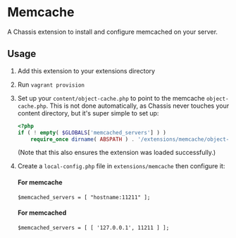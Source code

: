 # Memcache
A Chassis extension to install and configure memcached on your server.

## Usage
1. Add this extension to your extensions directory
2. Run `vagrant provision`
3. Set up your `content/object-cache.php` to point to the memcache
   `object-cache.php`. This is not done automatically, as Chassis never touches
   your content directory, but it's super simple to set up:

    ```php
    <?php
    if ( ! empty( $GLOBALS['memcached_servers'] ) )
        require_once dirname( ABSPATH ) . '/extensions/memcache/object-cache.php';
    ```
    
    (Note that this also ensures the extension was loaded successfully.)
4. Create a `local-config.php` file in `extensions/memcache` then configure it:
    
    #### For memcache
    `$memcached_servers = [ "hostname:11211" ];`
    
    #### For memcached
    `$memcached_servers = [ [ '127.0.0.1', 11211 ] ];`
